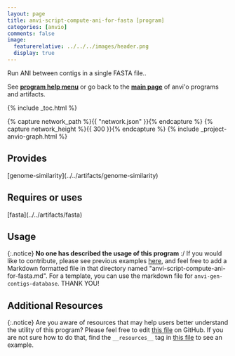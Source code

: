 ```yaml
---
layout: page
title: anvi-script-compute-ani-for-fasta [program]
categories: [anvio]
comments: false
image:
  featurerelative: ../../../images/header.png
  display: true
---
```


Run ANI between contigs in a single FASTA file..

See **[program help menu](../../../vignette#anvi-script-compute-ani-for-fasta)** or go back to the **[main page](../../)** of anvi'o programs and artifacts.


{% include _toc.html %}
<div id="svg" class="subnetwork"></div>
{% capture network_path %}{{ "network.json" }}{% endcapture %}
{% capture network_height %}{{ 300 }}{% endcapture %}
{% include _project-anvio-graph.html %}


## Provides

<p style="text-align: left" markdown="1"><span class="artifact-p">[genome-similarity](../../artifacts/genome-similarity)</span></p>

## Requires or uses

<p style="text-align: left" markdown="1"><span class="artifact-r">[fasta](../../artifacts/fasta)</span></p>

## Usage


{:.notice}
**No one has described the usage of this program** :/ If you would like to contribute, please see previous examples [here](https://github.com/merenlab/anvio/tree/master/anvio/docs/programs), and feel free to add a Markdown formatted file in that directory named "anvi-script-compute-ani-for-fasta.md". For a template, you can use the markdown file for `anvi-gen-contigs-database`. THANK YOU!


## Additional Resources



{:.notice}
Are you aware of resources that may help users better understand the utility of this program? Please feel free to edit [this file](https://github.com/merenlab/anvio/tree/master/bin/anvi-script-compute-ani-for-fasta) on GitHub. If you are not sure how to do that, find the `__resources__` tag in [this file](https://github.com/merenlab/anvio/blob/master/bin/anvi-interactive) to see an example.
